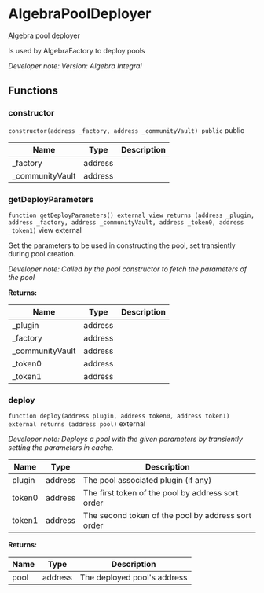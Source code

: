 

# AlgebraPoolDeployer


Algebra pool deployer

Is used by AlgebraFactory to deploy pools

*Developer note: Version: Algebra Integral*


## Functions
### constructor


`constructor(address _factory, address _communityVault) public`  public





| Name | Type | Description |
| ---- | ---- | ----------- |
| _factory | address |  |
| _communityVault | address |  |


### getDeployParameters


`function getDeployParameters() external view returns (address _plugin, address _factory, address _communityVault, address _token0, address _token1)` view external

Get the parameters to be used in constructing the pool, set transiently during pool creation.

*Developer note: Called by the pool constructor to fetch the parameters of the pool*




**Returns:**

| Name | Type | Description |
| ---- | ---- | ----------- |
| _plugin | address |  |
| _factory | address |  |
| _communityVault | address |  |
| _token0 | address |  |
| _token1 | address |  |

### deploy


`function deploy(address plugin, address token0, address token1) external returns (address pool)`  external



*Developer note: Deploys a pool with the given parameters by transiently setting the parameters in cache.*



| Name | Type | Description |
| ---- | ---- | ----------- |
| plugin | address | The pool associated plugin (if any) |
| token0 | address | The first token of the pool by address sort order |
| token1 | address | The second token of the pool by address sort order |

**Returns:**

| Name | Type | Description |
| ---- | ---- | ----------- |
| pool | address | The deployed pool&#x27;s address |

